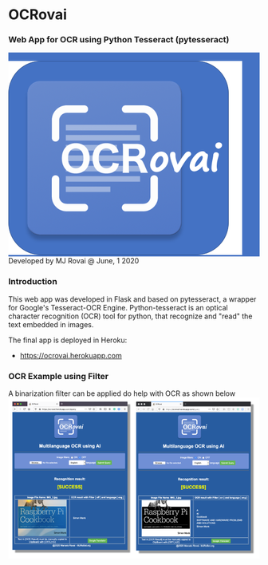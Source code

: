  <h1> OCRovai </h1>
<h3> Web App for OCR using Python Tesseract (pytesseract) </h3>
<div style= "background-color: #4472C4"; >
<br>
<img src="10_Development/images/OCRovai_Logo_fundo.png"/>
<br>
</div>
Developed by MJ Rovai @ June, 1 2020<br>
<h3>Introduction</h3>
This web app was developed in Flask and based on pytesseract, a wrapper for Google's Tesseract-OCR Engine. Python-tesseract is an optical character recognition (OCR) tool for python, that recognize and "read" the text embedded in images. 

The final app is deployed in Heroku:
 - https://ocrovai.herokuapp.com
 
<h3> OCR Example using Filter</h3>
A binarization filter can be applied do help with OCR as shown below

<img src="10_Development/images/OCR_result_filter_no_filter.png"/>
